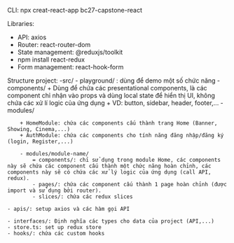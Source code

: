 CLI: npx creat-react-app bc27-capstone-react

Libraries:
- API: axios
- Router: react-router-dom
- State management: @reduxjs/toolkit
- npm install react-redux
- Form management: react-hook-form

Structure project:
-src/
    - playground/ : dùng để demo một số chức năng
    - components/ 
        + Dùng để chứa các presentational components, là các component chỉ nhận vào props và dùng local state để hiển thị UI, không chứa các xử lí logic của ứng dụng
        + VD: button, sidebar, header, footer,...
    - modules/
    
        + HomeModule: chứa các components cấu thành trang Home (Banner, Showing, Cinema,...)
        + AuthModule: chứa các components cho tính năng đăng nhập/đăng ký (login, Register,...)

        - modules/module-name/
            = components/: chỉ sử dụng trong module Home, các components này sẽ chứa các component cấu thành một chức năng hoàn chỉnh, các components này sẽ có chứa các xử lý logic của ứng dụng (call API, redux).
            - pages/: chứa các component cấu thành 1 page hoàn chỉnh (được import và sử dụng bởi router).
            - slices/: chứa các redux slices

    - apis/: setup axios và các hàm gọi API

    - interfaces/: Định nghĩa các types cho data của project (API,...)
    - store.ts: set up redux store
    - hooks/: chứa các custom hooks